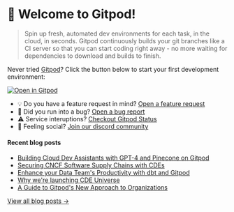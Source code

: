 # 👋 Welcome to Gitpod!

> Spin up fresh, automated dev environments for each task, in the cloud, in seconds. Gitpod continuously builds your git branches like a CI server so that you can start coding right away - no more waiting for dependencies to download and builds to finish.

Never tried [Gitpod](https://www.gitpod.io/)? Click the button below to start your first development environment:

[![Open in Gitpod](https://gitpod.io/button/open-in-gitpod.svg)](https://gitpod.new)

* 💡 Do you have a feature request in mind? [Open a feature request](https://github.com/gitpod-io/gitpod/issues/new?assignees=&labels=&template=feature_request.md&title=)
* 🐛 Did you run into a bug? [Open a bug report](https://github.com/gitpod-io/gitpod/issues/new?assignees=&labels=bug&template=bug_report.yml)
* ⚠️ Service interuptions? [Checkout Gitpod Status](https://gitpodstatus.com/)
* 🦩 Feeling social? [Join our discord community](https://www.gitpod.io/chat)

#### Recent blog posts

<!--START_SECTION:feed-->
* [Building Cloud Dev Assistants with GPT-4 and Pinecone on Gitpod](https://www.gitpod.io/blog/building-cloud-dev-assistants-with-gpt-4-on-gitpod)
* [Securing CNCF Software Supply Chains with CDEs](https://www.gitpod.io/blog/securing-cncf-software-supply-chains-with-cd-es)
* [Enhance your Data Team's Productivity with dbt and Gitpod](https://www.gitpod.io/blog/dbt-in-gitpod)
* [Why we're launching CDE Universe](https://www.gitpod.io/blog/cde-universe-2023)
* [A Guide to Gitpod's New Approach to Organizations](https://www.gitpod.io/blog/organizations)
<!--END_SECTION:feed-->

[View all blog posts &rarr;](https://www.gitpod.io/blog)
